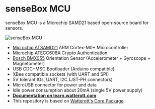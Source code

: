 # senseBox MCU
senseBox MCU is a Microchip SAMD21 based open-source board for sensors.

![senseBox MCU](https://github.com/watterott/senseBox-MCU/raw/master/hardware/senseBox-MCU_v12.jpg)

* [Microchip ATSAMD21](http://www.microchip.com/wwwproducts/en/ATSAMD21G18) ARM Cortex-M0+ Microcontroller
* [Microchip ATECC608A](http://www.microchip.com/wwwproducts/en/ATECC608A) Crypto Authentication
* [Bosch BMX055](https://www.bosch-sensortec.com/bst/products/all_products/bmx055) Orientation Sensor (Accelerometer + Gyroscope + Magnetometer)
* USB CDC+MSC Bootloader (Arduino compatible)
* XBee compatible sockets (with UART and SPI)
* 5V tolerant IOs, UART, I2C (JST-PH connectors)
* MicroUSB connector for power and data
* Idle power consumption about 20mA (single 5V power supply)
* **[Documentation on learn.watterott.com](http://learn.watterott.com/sensebox/)**
* This repository is based on [Watterott's Core Package](https://github.com/watterott/senseBox-MCU)
